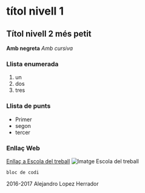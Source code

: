 # títol nivell 1
## Títol nivell 2 més petit

**Amb negreta**
*Amb cursiva* 
### Llista enumerada
1. un
2. dos
3. tres

### Llista de punts

* Primer
* segon 
* tercer
 
### Enllaç Web

[Enllaç a Escola del treball](http://www.escoladeltreball.org/ca)
![Imatge Escola del treball](http://www.escoladeltreball.org/img/portal.jpg "Escola del Treball")  

~~~
bloc de codi
~~~

2016-2017
Alejandro Lopez Herrador

